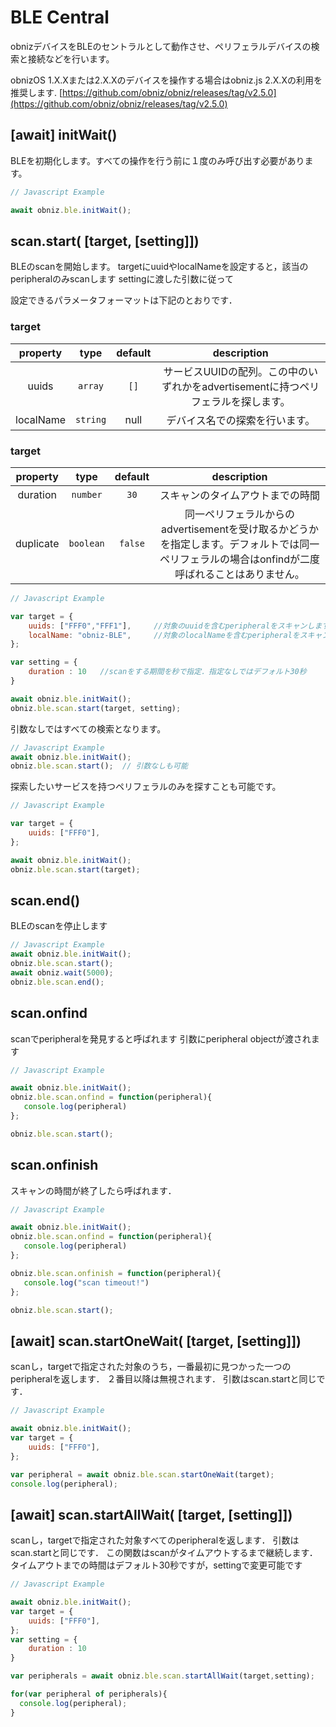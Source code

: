 # BLE Central

obnizデバイスをBLEのセントラルとして動作させ、ペリフェラルデバイスの検索と接続などを行います。

obnizOS 1.X.Xまたは2.X.Xのデバイスを操作する場合はobniz.js 2.X.Xの利用を推奨します. [https://github.com/obniz/obniz/releases/tag/v2.5.0](https://github.com/obniz/obniz/releases/tag/v2.5.0)

## \[await] initWait()

BLEを初期化します。すべての操作を行う前に１度のみ呼び出す必要があります。

```Javascript
// Javascript Example

await obniz.ble.initWait(); 

```


## scan.start( \[target, \[setting]])

BLEのscanを開始します。
targetにuuidやlocalNameを設定すると，該当のperipheralのみscanします
settingに渡した引数に従って

設定できるパラメータフォーマットは下記のとおりです．

### target

| property | type | default | description |
|:--:|:--:|:--:|:--:|
| uuids | `array` | `[]` | サービスUUIDの配列。この中のいずれかをadvertisementに持つペリフェラルを探します。
| localName | `string` | null | デバイス名での探索を行います。

### target

| property | type | default | description |
|:--:|:--:|:--:|:--:|
| duration | `number` | `30` | スキャンのタイムアウトまでの時間
| duplicate | `boolean` | `false` | 同一ペリフェラルからのadvertisementを受け取るかどうかを指定します。デフォルトでは同一ペリフェラルの場合はonfindが二度呼ばれることはありません。


```Javascript
// Javascript Example

var target = {
    uuids: ["FFF0","FFF1"],     //対象のuuidを含むperipheralをスキャンします
    localName: "obniz-BLE",     //対象のlocalNameを含むperipheralをスキャンします
};

var setting = {
    duration : 10   //scanをする期間を秒で指定．指定なしではデフォルト30秒
}

await obniz.ble.initWait(); 
obniz.ble.scan.start(target, setting);

```

引数なしではすべての検索となります。

```Javascript
// Javascript Example
await obniz.ble.initWait(); 
obniz.ble.scan.start();  // 引数なしも可能

```

探索したいサービスを持つペリフェラルのみを探すことも可能です。


```Javascript
// Javascript Example

var target = {
    uuids: ["FFF0"],
};

await obniz.ble.initWait(); 
obniz.ble.scan.start(target);

```


## scan.end()
BLEのscanを停止します

```Javascript
// Javascript Example
await obniz.ble.initWait(); 
obniz.ble.scan.start();
await obniz.wait(5000);
obniz.ble.scan.end();
```


## scan.onfind

scanでperipheralを発見すると呼ばれます
引数にperipheral objectが渡されます


```Javascript
// Javascript Example

await obniz.ble.initWait(); 
obniz.ble.scan.onfind = function(peripheral){
   console.log(peripheral)
};

obniz.ble.scan.start();
```

## scan.onfinish

スキャンの時間が終了したら呼ばれます．


```Javascript
// Javascript Example

await obniz.ble.initWait(); 
obniz.ble.scan.onfind = function(peripheral){
   console.log(peripheral)
};

obniz.ble.scan.onfinish = function(peripheral){
   console.log("scan timeout!")
};

obniz.ble.scan.start();
```


## \[await] scan.startOneWait( \[target, \[setting]])
scanし，targetで指定された対象のうち，一番最初に見つかった一つのperipheralを返します．
２番目以降は無視されます．
引数はscan.startと同じです．

```Javascript
// Javascript Example

await obniz.ble.initWait(); 
var target = {
    uuids: ["FFF0"],
};

var peripheral = await obniz.ble.scan.startOneWait(target);
console.log(peripheral);
```

## \[await] scan.startAllWait( \[target, \[setting]])
scanし，targetで指定された対象すべてのperipheralを返します．
引数はscan.startと同じです．
この関数はscanがタイムアウトするまで継続します．
タイムアウトまでの時間はデフォルト30秒ですが，settingで変更可能です

```Javascript
// Javascript Example

await obniz.ble.initWait(); 
var target = {
    uuids: ["FFF0"],
};
var setting = {
    duration : 10  
}

var peripherals = await obniz.ble.scan.startAllWait(target,setting);

for(var peripheral of peripherals){
  console.log(peripheral);
}
```